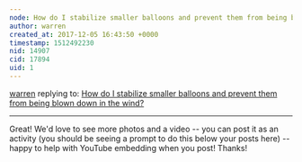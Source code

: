 ```yaml
---
node: How do I stabilize smaller balloons and prevent them from being blown down in the wind?
author: warren
created_at: 2017-12-05 16:43:50 +0000
timestamp: 1512492230
nid: 14907
cid: 17894
uid: 1
---
```




[warren](../profile/warren) replying to: [How do I stabilize smaller balloons and prevent them from being blown down in the wind?](../notes/warren/09-19-2017/how-do-i-stabilize-smaller-balloons-and-prevent-them-from-being-blown-down-in-the-wind)

----
Great! We'd love to see more photos and a video -- you can post it as an activity (you should be seeing a prompt to do this below your posts here) -- happy to help with YouTube embedding when you post! Thanks!